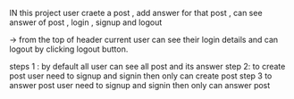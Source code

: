 IN this project user craete a post , add answer for that post , can see answer of post , login , signup and logout

-> from the top of header current user can see their login details and  can logout by clicking logout button. 


steps 1 : by default all user can see all post and its answer
step 2: to create post user need to signup and signin then only can create post
step 3 to answer post user need to signup and signin then only can answer post
